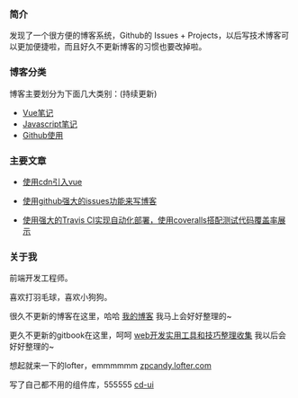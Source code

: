 ### 简介

发现了一个很方便的博客系统，Github的 Issues + Projects，以后写技术博客可以更加便捷啦，而且好久不更新博客的习惯也要改掉啦。

### 博客分类

博客主要划分为下面几大类别：(持续更新)

* [Vue笔记](https://github.com/zp1112/blog/projects/1)
* [Javascript笔记](https://github.com/zp1112/blog/projects/2)
* [Github使用](https://github.com/zp1112/blog/projects/3)

### 主要文章

- [使用cdn引入vue](https://github.com/zp1112/blog/issues/2)

- [使用github强大的issues功能来写博客](https://github.com/zp1112/blog/issues/3)

- [使用强大的Travis CI实现自动化部署，使用coveralls搭配测试代码覆盖率展示](https://github.com/zp1112/blog/issues/5)


### 关于我

前端开发工程师。

喜欢打羽毛球，喜欢小狗狗。

很久不更新的博客在这里，哈哈  [我的博客](http://blog.suzper.com)  我马上会好好整理的~

更久不更新的gitbook在这里，呵呵  [web开发实用工具和技巧整理收集](http://cool.suzper.com/)  我以后会好好整理的~

想起就来一下的lofter，emmmmmm   [zpcandy.lofter.com](http://zpcandy.lofter.com/)

写了自己都不用的组件库，555555   [cd-ui](http://www.icodin.cn/cdcomponents/#/billboard)


